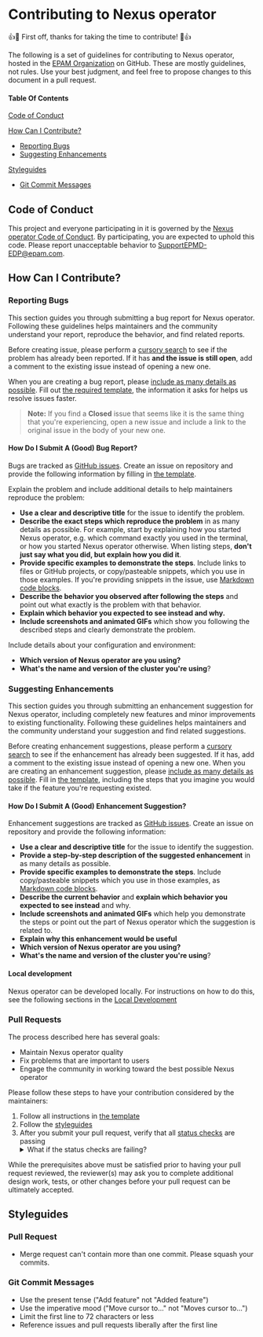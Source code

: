 # Contributing to Nexus operator

:+1::tada: First off, thanks for taking the time to contribute! :tada::+1:

The following is a set of guidelines for contributing to Nexus operator, hosted in the [EPAM Organization](https://github.com/epam) on GitHub. These are mostly guidelines, not rules. Use your best judgment, and feel free to propose changes to this document in a pull request.

#### Table Of Contents

[Code of Conduct](#code-of-conduct)

[How Can I Contribute?](#how-can-i-contribute)
  * [Reporting Bugs](#reporting-bugs)
  * [Suggesting Enhancements](#suggesting-enhancements)

[Styleguides](#styleguides)
  * [Git Commit Messages](#git-commit-messages)

## Code of Conduct

This project and everyone participating in it is governed by the [Nexus operator Code of Conduct](CODE_OF_CONDUCT.md). By participating, you are expected to uphold this code. Please report unacceptable behavior to [SupportEPMD-EDP@epam.com](mailto:SupportEPMD-EDP@epam.com).

## How Can I Contribute?

### Reporting Bugs

This section guides you through submitting a bug report for Nexus operator. Following these guidelines helps maintainers and the community understand your report, reproduce the behavior, and find related reports.

Before creating issue, please perform a [cursory search](https://github.com/search?q=repo%3Aepam%2Fedp-nexus-operator+is%3Aissue&type=issues) to see if the problem has already been reported. If it has **and the issue is still open**, add a comment to the existing issue instead of opening a new one.

When you are creating a bug report, please [include as many details as possible](#how-do-i-submit-a-good-bug-report). Fill out [the required template](https://github.com/epam/edp-nexus-operator/.github/blob/master/.github/ISSUE_TEMPLATE/bug_report.md), the information it asks for helps us resolve issues faster.

> **Note:** If you find a **Closed** issue that seems like it is the same thing that you're experiencing, open a new issue and include a link to the original issue in the body of your new one.

#### How Do I Submit A (Good) Bug Report?

Bugs are tracked as [GitHub issues](https://guides.github.com/features/issues/). Create an issue on repository and provide the following information by filling in [the template](https://github.com/epam/edp-nexus-operator/.github/blob/master/.github/ISSUE_TEMPLATE/bug_report.md).

Explain the problem and include additional details to help maintainers reproduce the problem:

* **Use a clear and descriptive title** for the issue to identify the problem.
* **Describe the exact steps which reproduce the problem** in as many details as possible. For example, start by explaining how you started Nexus operator, e.g. which command exactly you used in the terminal, or how you started Nexus operator otherwise. When listing steps, **don't just say what you did, but explain how you did it**.
* **Provide specific examples to demonstrate the steps**. Include links to files or GitHub projects, or copy/pasteable snippets, which you use in those examples. If you're providing snippets in the issue, use [Markdown code blocks](https://help.github.com/articles/markdown-basics/#multiple-lines).
* **Describe the behavior you observed after following the steps** and point out what exactly is the problem with that behavior.
* **Explain which behavior you expected to see instead and why.**
* **Include screenshots and animated GIFs** which show you following the described steps and clearly demonstrate the problem.

Include details about your configuration and environment:

* **Which version of Nexus operator are you using?**
* **What's the name and version of the cluster you're using**?

### Suggesting Enhancements

This section guides you through submitting an enhancement suggestion for Nexus operator, including completely new features and minor improvements to existing functionality. Following these guidelines helps maintainers and the community understand your suggestion and find related suggestions.

Before creating enhancement suggestions, please perform a [cursory search](https://github.com/search?q=repo%3Aepam%2Fedp-nexus-operator+is%3Aissue&type=issues) to see if the enhancement has already been suggested. If it has, add a comment to the existing issue instead of opening a new one. When you are creating an enhancement suggestion, please [include as many details as possible](#how-do-i-submit-a-good-enhancement-suggestion). Fill in [the template](https://github.com/epam/edp-nexus-operator/.github/blob/master/.github/ISSUE_TEMPLATE/feature_request.md), including the steps that you imagine you would take if the feature you're requesting existed.

#### How Do I Submit A (Good) Enhancement Suggestion?

Enhancement suggestions are tracked as [GitHub issues](https://guides.github.com/features/issues/). Create an issue on repository and provide the following information:

* **Use a clear and descriptive title** for the issue to identify the suggestion.
* **Provide a step-by-step description of the suggested enhancement** in as many details as possible.
* **Provide specific examples to demonstrate the steps**. Include copy/pasteable snippets which you use in those examples, as [Markdown code blocks](https://help.github.com/articles/markdown-basics/#multiple-lines).
* **Describe the current behavior** and **explain which behavior you expected to see instead** and why.
* **Include screenshots and animated GIFs** which help you demonstrate the steps or point out the part of Nexus operator which the suggestion is related to.
* **Explain why this enhancement would be useful**
* **Which version of Nexus operator are you using?**
* **What's the name and version of the cluster you're using**?

#### Local development

Nexus operator can be developed locally. For instructions on how to do this, see the following sections in the [Local Development](https://epam.github.io/edp-install/developer-guide/local-development/?h=local)

### Pull Requests

The process described here has several goals:

- Maintain Nexus operator quality
- Fix problems that are important to users
- Engage the community in working toward the best possible Nexus operator

Please follow these steps to have your contribution considered by the maintainers:

1. Follow all instructions in [the template](pull_request_template.md)
2. Follow the [styleguides](#styleguides)
3. After you submit your pull request, verify that all [status checks](https://help.github.com/articles/about-status-checks/) are passing <details><summary>What if the status checks are failing?</summary>If a status check is failing, and you believe that the failure is unrelated to your change, please leave a comment on the pull request explaining why you believe the failure is unrelated. A maintainer will re-run the status check for you. If we conclude that the failure was a false positive, then we will open an issue to track that problem with our status check suite.</details>

While the prerequisites above must be satisfied prior to having your pull request reviewed, the reviewer(s) may ask you to complete additional design work, tests, or other changes before your pull request can be ultimately accepted.

## Styleguides

### Pull Request

* Merge request can't contain more than one commit. Please squash your commits.

### Git Commit Messages

* Use the present tense ("Add feature" not "Added feature")
* Use the imperative mood ("Move cursor to..." not "Moves cursor to...")
* Limit the first line to 72 characters or less
* Reference issues and pull requests liberally after the first line
